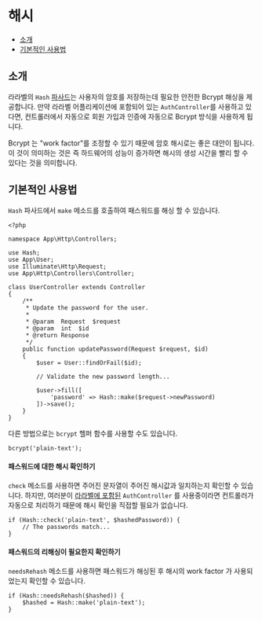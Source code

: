 # 해시

- [소개](#introduction)
- [기본적인 사용법](#basic-usage)

<a name="introduction"></a>
## 소개

라라벨의 `Hash` [파사드](/docs/{{version}}/facades)는 사용자의 암호를 저장하는데 필요한 안전한 Bcrypt 해싱을 제공합니다. 만약 라라벨 어플리케이션에 포함되어 있는 `AuthController`를 사용하고 있다면, 컨트롤러에서 자동으로 회원 가입과 인증에 자동으로 Bcrypt 방식을 사용하게 됩니다.

Bcrypt 는 "work factor"를 조정할 수 있기 때문에 암호 해시로는 좋은 대안이 됩니다. 이 것이 의미하는 것은 즉 하드웨어의 성능이 증가하면 해시의 생성 시간을 빨리 할 수 있다는 것을 의미합니다.

<a name="basic-usage"></a>
## 기본적인 사용법

`Hash` 파사드에서 `make` 메소드를 호출하여 패스워드를 해싱 할 수 있습니다. 

    <?php

    namespace App\Http\Controllers;

    use Hash;
    use App\User;
    use Illuminate\Http\Request;
    use App\Http\Controllers\Controller;

    class UserController extends Controller
    {
        /**
         * Update the password for the user.
         *
         * @param  Request  $request
         * @param  int  $id
         * @return Response
         */
        public function updatePassword(Request $request, $id)
        {
            $user = User::findOrFail($id);

            // Validate the new password length...

            $user->fill([
                'password' => Hash::make($request->newPassword)
            ])->save();
        }
    }

다른 방법으로는 `bcrypt` 헬퍼 함수를 사용할 수도 있습니다. 

    bcrypt('plain-text');

#### 패스워드에 대한 해시 확인하기

`check` 메소드를 사용하면 주어진 문자열이 주어진 해시값과 일치하는지 확인할 수 있습니다. 하지만, 여러분이 [라라벨에 포함된](/docs/{{version}}/authentication) `AuthController` 를 사용중이라면 컨트롤러가 자동으로 처리하기 때문에 해시 확인을 직접할 필요가 없습니다. 

    if (Hash::check('plain-text', $hashedPassword)) {
        // The passwords match...
    }

#### 패스워드의 리해싱이 필요한지 확인하기

`needsRehash` 메소드를 사용하면 패스워드가 해싱된 후 해시의 work factor 가 사용되었는지 확인할 수 있습니다.

    if (Hash::needsRehash($hashed)) {
        $hashed = Hash::make('plain-text');
    }
